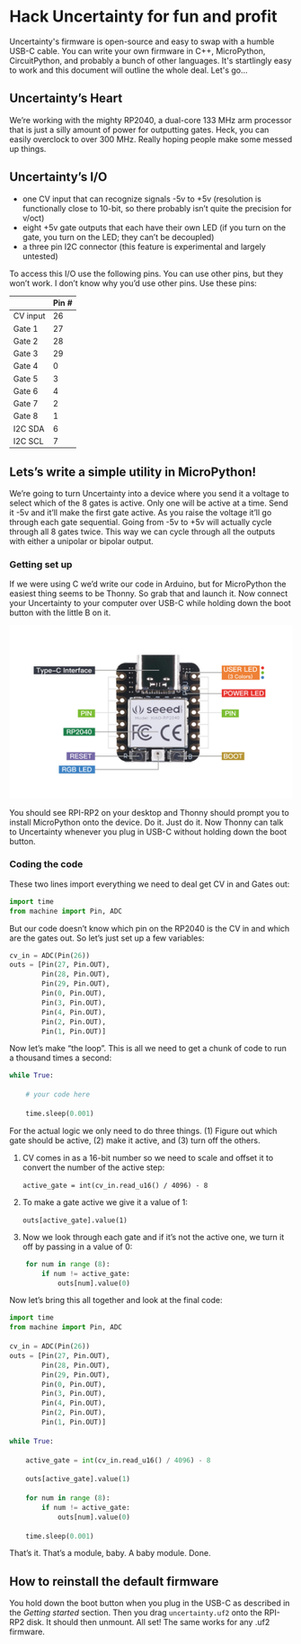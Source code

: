 # Hack Uncertainty for fun and profit

Uncertainty's firmware is open-source and easy to swap with a humble USB-C cable. You can write your own firmware in C++, MicroPython, CircuitPython, and probably a bunch of other languages. It's startlingly easy to work and this document will outline the whole deal. Let's go…

## Uncertainty’s Heart

We’re working with the mighty RP2040, a dual-core 133 MHz arm processor that is just a silly amount of power for outputting gates. Heck, you can easily overclock to over 300 MHz. Really hoping people make some messed up things.

## Uncertainty’s I/O

- one CV input that can recognize signals -5v to +5v (resolution is functionally close to 10-bit, so there probably isn’t quite the precision for v/oct)
- eight +5v gate outputs that each have their own LED (if you turn on the gate, you turn on the LED; they can’t be decoupled)
- a three pin I2C connector (this feature is experimental and largely untested)

To access this I/O use the following pins. You can use other pins, but they won’t work. I don’t know why you’d use other pins. Use these pins:


|        | Pin # |
| ------ | ------ |
|CV input|26|
|Gate 1|27|
|Gate 2|28|
|Gate 3|29|
|Gate 4|0|
|Gate 5|3|
|Gate 6|4|
|Gate 7|2|
|Gate 8|1|
|I2C SDA|6|
|I2C SCL|7|

## Lets’s write a simple utility in MicroPython!

We’re going to turn Uncertainty into a device where you send it a voltage to select which of the 8 gates is active. Only one will be active at a time. Send it -5v and it’ll make the first gate active. As you raise the voltage it’ll go through each gate sequential. Going from -5v to +5v will actually cycle through all 8 gates twice. This way we can cycle through all the outputs with either a unipolar or bipolar output.

### Getting set up

If we were using C we’d write our code in Arduino, but for MicroPython the easiest thing seems to be Thonny. So grab that and launch it. Now connect your Uncertainty to your computer over USB-C while holding down the boot button with the little B on it.

![Seeeduino Xiao RP2040 with a tiny boot button in the lower-right corner of the board](seeeduino.jpg)

You should see RPI-RP2 on your desktop and Thonny should prompt you to install MicroPython onto the device. Do it. Just do it. Now Thonny can talk to Uncertainty whenever you plug in USB-C without holding down the boot button.

### Coding the code
These two lines import everything we need to deal get CV in and Gates out:

```python
import time
from machine import Pin, ADC
```

But our code doesn’t know which pin on the RP2040 is the CV in and which are the gates out. So let’s just set up a few variables:

```python
cv_in = ADC(Pin(26))
outs = [Pin(27, Pin.OUT),
        Pin(28, Pin.OUT),
        Pin(29, Pin.OUT),
        Pin(0, Pin.OUT),
        Pin(3, Pin.OUT),
        Pin(4, Pin.OUT),
        Pin(2, Pin.OUT),
        Pin(1, Pin.OUT)]
```

Now let’s make “the loop”. This is all we need to get a chunk of code to run a thousand times a second:

```python
while True:

    # your code here

    time.sleep(0.001)
```

For the actual logic we only need to do three things. (1) Figure out which gate should be active, (2) make it active, and (3) turn off the others.

1. CV comes in as a 16-bit number so we need to scale and offset it to convert the number of the active step:

    ```active_gate = int(cv_in.read_u16() / 4096) - 8```

2. To make a gate active we give it a value of 1:

    ```outs[active_gate].value(1)```

3. Now we look through each gate and if it’s not the active one, we turn it off by passing in a value of 0:

```python
    for num in range (8):
        if num != active_gate:
            outs[num].value(0)
```

Now let’s bring this all together and look at the final code:

```python
import time
from machine import Pin, ADC

cv_in = ADC(Pin(26))
outs = [Pin(27, Pin.OUT),
        Pin(28, Pin.OUT),
        Pin(29, Pin.OUT),
        Pin(0, Pin.OUT),
        Pin(3, Pin.OUT),
        Pin(4, Pin.OUT),
        Pin(2, Pin.OUT),
        Pin(1, Pin.OUT)]

while True:

    active_gate = int(cv_in.read_u16() / 4096) - 8

    outs[active_gate].value(1)

    for num in range (8):
        if num != active_gate:
            outs[num].value(0)

    time.sleep(0.001)
```

That’s it. That’s a module, baby. A baby module. Done.

## How to reinstall the default firmware

You hold down the boot button when you plug in the USB-C as described in the *Getting started* section. Then you drag ```uncertainty.uf2``` onto the RPI-RP2 disk. It should then unmount. All set! The same works for any .uf2 firmware.
